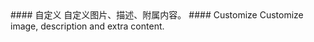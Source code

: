 <cn>
#### 自定义
自定义图片、描述、附属内容。
</cn>

<us>
#### Customize
Customize image, description and extra content.
</us>
